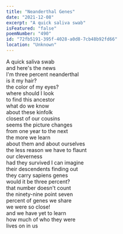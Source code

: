 ```yaml
---
title: "Neanderthal Genes"
date: "2021-12-08"
excerpt: "A quick saliva swab"
isFeatured: "false"
poemNumber: "490"
id: "72fb5191-395f-4028-a0d8-7cb48b92fd66"
location: "Unknown"
---
```


A quick saliva swab  
and here's the news  
I'm three percent neanderthal  
is it my hair?  
the color of my eyes?  
where should I look  
to find this ancestor  
what do we know  
about these kinfolk  
closest of our cousins  
seems the picture changes  
from one year to the next  
the more we learn  
about them and about ourselves  
the less reason we have to flaunt  
our cleverness  
had they survived I can imagine  
their descendents finding out  
they carry sapiens genes  
would it be three percent?  
that number doesn't count  
the ninety-nine point seven  
percent of genes we share  
we were so close!  
and we have yet to learn  
how much of who they were  
lives on in us
